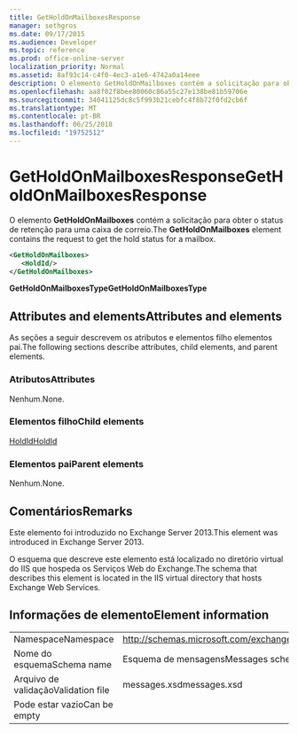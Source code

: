 ```yaml
---
title: GetHoldOnMailboxesResponse
manager: sethgros
ms.date: 09/17/2015
ms.audience: Developer
ms.topic: reference
ms.prod: office-online-server
localization_priority: Normal
ms.assetid: 8af93c14-c4f0-4ec3-a1e6-4742a0a14eee
description: O elemento GetHoldOnMailboxes contém a solicitação para obter o status de retenção para uma caixa de correio.
ms.openlocfilehash: aa8f02f8bee80060c86a55c27e138be81b59706e
ms.sourcegitcommit: 34041125dc8c5f993b21cebfc4f8b72f0fd2cb6f
ms.translationtype: MT
ms.contentlocale: pt-BR
ms.lasthandoff: 06/25/2018
ms.locfileid: "19752512"
---
```

# <a name="getholdonmailboxesresponse"></a><span data-ttu-id="02ab2-103">GetHoldOnMailboxesResponse</span><span class="sxs-lookup"><span data-stu-id="02ab2-103">GetHoldOnMailboxesResponse</span></span>

<span data-ttu-id="02ab2-104">O elemento **GetHoldOnMailboxes** contém a solicitação para obter o status de retenção para uma caixa de correio.</span><span class="sxs-lookup"><span data-stu-id="02ab2-104">The **GetHoldOnMailboxes** element contains the request to get the hold status for a mailbox.</span></span> 
  
```XML
<GetHoldOnMailboxes>
   <HoldId/>
</GetHoldOnMailboxes>
```

 <span data-ttu-id="02ab2-105">**GetHoldOnMailboxesType**</span><span class="sxs-lookup"><span data-stu-id="02ab2-105">**GetHoldOnMailboxesType**</span></span>
## <a name="attributes-and-elements"></a><span data-ttu-id="02ab2-106">Attributes and elements</span><span class="sxs-lookup"><span data-stu-id="02ab2-106">Attributes and elements</span></span>

<span data-ttu-id="02ab2-107">As seções a seguir descrevem os atributos e elementos filho elementos pai.</span><span class="sxs-lookup"><span data-stu-id="02ab2-107">The following sections describe attributes, child elements, and parent elements.</span></span>
  
### <a name="attributes"></a><span data-ttu-id="02ab2-108">Atributos</span><span class="sxs-lookup"><span data-stu-id="02ab2-108">Attributes</span></span>

<span data-ttu-id="02ab2-109">Nenhum.</span><span class="sxs-lookup"><span data-stu-id="02ab2-109">None.</span></span>
  
### <a name="child-elements"></a><span data-ttu-id="02ab2-110">Elementos filho</span><span class="sxs-lookup"><span data-stu-id="02ab2-110">Child elements</span></span>

[<span data-ttu-id="02ab2-111">HoldId</span><span class="sxs-lookup"><span data-stu-id="02ab2-111">HoldId</span></span>](holdid.md)
  
### <a name="parent-elements"></a><span data-ttu-id="02ab2-112">Elementos pai</span><span class="sxs-lookup"><span data-stu-id="02ab2-112">Parent elements</span></span>

<span data-ttu-id="02ab2-113">Nenhum.</span><span class="sxs-lookup"><span data-stu-id="02ab2-113">None.</span></span>
  
## <a name="remarks"></a><span data-ttu-id="02ab2-114">Comentários</span><span class="sxs-lookup"><span data-stu-id="02ab2-114">Remarks</span></span>

<span data-ttu-id="02ab2-115">Este elemento foi introduzido no Exchange Server 2013.</span><span class="sxs-lookup"><span data-stu-id="02ab2-115">This element was introduced in Exchange Server 2013.</span></span>
  
<span data-ttu-id="02ab2-116">O esquema que descreve este elemento está localizado no diretório virtual do IIS que hospeda os Serviços Web do Exchange.</span><span class="sxs-lookup"><span data-stu-id="02ab2-116">The schema that describes this element is located in the IIS virtual directory that hosts Exchange Web Services.</span></span>
  
## <a name="element-information"></a><span data-ttu-id="02ab2-117">Informações de elemento</span><span class="sxs-lookup"><span data-stu-id="02ab2-117">Element information</span></span>

|||
|:-----|:-----|
|<span data-ttu-id="02ab2-118">Namespace</span><span class="sxs-lookup"><span data-stu-id="02ab2-118">Namespace</span></span>  <br/> |http://schemas.microsoft.com/exchange/services/2006/messages  <br/> |
|<span data-ttu-id="02ab2-119">Nome do esquema</span><span class="sxs-lookup"><span data-stu-id="02ab2-119">Schema name</span></span>  <br/> |<span data-ttu-id="02ab2-120">Esquema de mensagens</span><span class="sxs-lookup"><span data-stu-id="02ab2-120">Messages schema</span></span>  <br/> |
|<span data-ttu-id="02ab2-121">Arquivo de validação</span><span class="sxs-lookup"><span data-stu-id="02ab2-121">Validation file</span></span>  <br/> |<span data-ttu-id="02ab2-122">messages.xsd</span><span class="sxs-lookup"><span data-stu-id="02ab2-122">messages.xsd</span></span>  <br/> |
|<span data-ttu-id="02ab2-123">Pode estar vazio</span><span class="sxs-lookup"><span data-stu-id="02ab2-123">Can be empty</span></span>  <br/> ||
   

